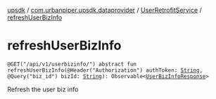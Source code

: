 [upsdk](../../index.md) / [com.urbanpiper.upsdk.dataprovider](../index.md) / [UserRetrofitService](index.md) / [refreshUserBizInfo](./refresh-user-biz-info.md)

# refreshUserBizInfo

`@GET("/api/v1/userbizinfo/") abstract fun refreshUserBizInfo(@Header("Authorization") authToken: `[`String`](https://kotlinlang.org/api/latest/jvm/stdlib/kotlin/-string/index.html)`, @Query("biz_id") bizId: `[`String`](https://kotlinlang.org/api/latest/jvm/stdlib/kotlin/-string/index.html)`): Observable<`[`UserBizInfoResponse`](../../com.urbanpiper.upsdk.model.networkresponse/-user-biz-info-response/index.md)`>`

Refresh the user biz info

